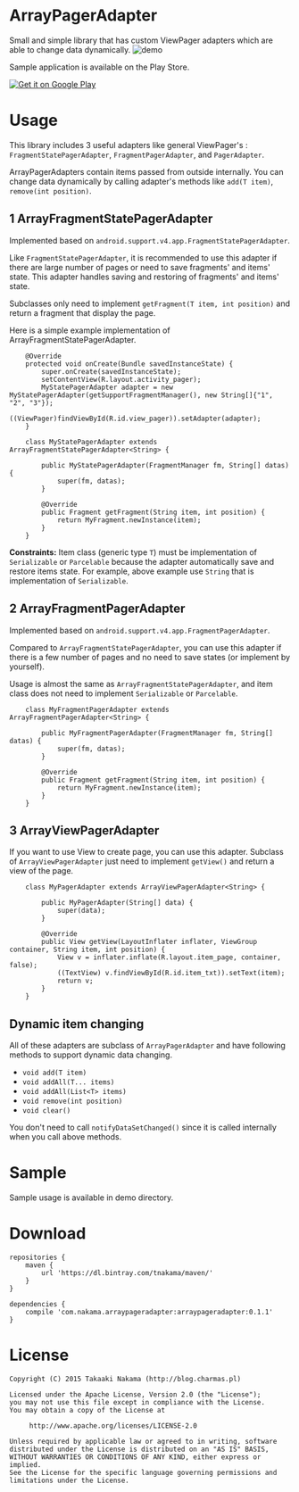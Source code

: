 ArrayPagerAdapter
=================

Small and simple library that has custom ViewPager adapters which are able to change data dynamically.
![demo](https://raw.githubusercontent.com/takaaki7/ArrayPagerAdapter/master/art/demo_record.gif)

Sample application is available on the Play Store.

[![Get it on Google Play](http://www.android.com/images/brand/get_it_on_play_logo_large.png)](https://play.google.com/store/apps/details?id=com.demo.arraypargeradapter&referrer=utm_source%3Dgithub)

# Usage

This library includes 3 useful adapters like general ViewPager's : `FragmentStatePagerAdapter`, `FragmentPagerAdapter`, and `PagerAdapter`.

ArrayPagerAdapters contain items passed from outside internally. You can change data dynamically by calling adapter's methods like `add(T item)`, `remove(int position)`.  
## 1 ArrayFragmentStatePagerAdapter

Implemented based on `android.support.v4.app.FragmentStatePagerAdapter`.

Like `FragmentStatePagerAdapter`, it is recommended to use this adapter if there are large number of pages or need to save fragments' and items' state.
This adapter handles saving and restoring of fragments' and items' state.

Subclasses only need to implement `getFragment(T item, int position)` and return a fragment that display the page.

Here is a simple example implementation of ArrayFragmentStatePagerAdapter.
```
    @Override
    protected void onCreate(Bundle savedInstanceState) {
        super.onCreate(savedInstanceState);
        setContentView(R.layout.activity_pager);
        MyStatePagerAdapter adapter = new MyStatePagerAdapter(getSupportFragmentManager(), new String[]{"1", "2", "3"});
        ((ViewPager)findViewById(R.id.view_pager)).setAdapter(adapter);
    }

    class MyStatePagerAdapter extends ArrayFragmentStatePagerAdapter<String> {

        public MyStatePagerAdapter(FragmentManager fm, String[] datas) {
            super(fm, datas);
        }

        @Override
        public Fragment getFragment(String item, int position) {
            return MyFragment.newInstance(item);
        }
    }
```

__Constraints:__ Item class (generic type `T`) must be implementation of `Serializable` or `Parcelable` because the adapter automatically save and restore items state.
For example, above example use `String` that is implementation of `Serializable`.

## 2 ArrayFragmentPagerAdapter

Implemented based on `android.support.v4.app.FragmentPagerAdapter`.

Compared to `ArrayFragmentStatePagerAdapter`, you can use this adapter if there is a few number of pages and no need to save states (or implement by yourself).

Usage is almost the same as `ArrayFragmentStatePagerAdapter`, and item class does not need to implement `Serializable` or `Parcelable`.
```
    class MyFragmentPagerAdapter extends ArrayFragmentPagerAdapter<String> {

        public MyFragmentPagerAdapter(FragmentManager fm, String[] datas) {
            super(fm, datas);
        }

        @Override
        public Fragment getFragment(String item, int position) {
            return MyFragment.newInstance(item);
        }
    }
```

## 3 ArrayViewPagerAdapter

If you want to use View to create page, you can use this adapter.
Subclass of `ArrayViewPagerAdapter` just need to implement `getView()` and return a view of the page.
 
```
    class MyPagerAdapter extends ArrayViewPagerAdapter<String> {
    
        public MyPagerAdapter(String[] data) {
            super(data);
        }

        @Override
        public View getView(LayoutInflater inflater, ViewGroup container, String item, int position) {
            View v = inflater.inflate(R.layout.item_page, container, false);
            ((TextView) v.findViewById(R.id.item_txt)).setText(item);
            return v;
        }
    }
```

## Dynamic item changing
All of these adapters are subclass of `ArrayPagerAdapter` and have following methods to support dynamic data changing.

* `void add(T item)`
* `void addAll(T... items)`
* `void addAll(List<T> items)`
* `void remove(int position)`
* `void clear()`

You don't need to call `notifyDataSetChanged()` since it is called internally when you call above methods.

# Sample

Sample usage is available in demo directory.

# Download

```
repositories {
    maven {
        url 'https://dl.bintray.com/tnakama/maven/'
    }
}

dependencies {
    compile 'com.nakama.arraypageradapter:arraypageradapter:0.1.1'
}
```



License
========

    Copyright (C) 2015 Takaaki Nakama (http://blog.charmas.pl)

	Licensed under the Apache License, Version 2.0 (the "License");
	you may not use this file except in compliance with the License.
	You may obtain a copy of the License at

	     http://www.apache.org/licenses/LICENSE-2.0

	Unless required by applicable law or agreed to in writing, software
	distributed under the License is distributed on an "AS IS" BASIS,
	WITHOUT WARRANTIES OR CONDITIONS OF ANY KIND, either express or implied.
	See the License for the specific language governing permissions and
	limitations under the License.
